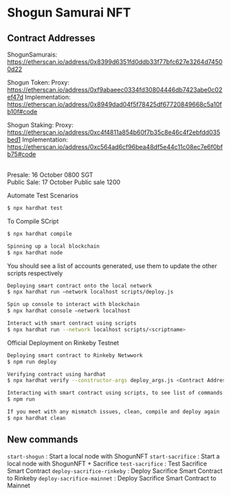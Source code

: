 # Shogun Samurai NFT

## Contract Addresses

ShogunSamurais:
https://etherscan.io/address/0x8399d6351fd0ddb33f77bfc627e3264d74500d22

Shogun Token:
Proxy: https://etherscan.io/address/0xf9abaeec0334fd30804446db7423abe0c02ef47d
Implementation: https://etherscan.io/address/0x8949dad04f5f78425df67720849668c5a10fb10f#code

Shogun Staking:
Proxy: https://etherscan.io/address/0xc4f4811a854b60f7b35c8e46c4f2ebfdd035bed1
Implementation: https://etherscan.io/address/0xc564ad6cf96bea48df5e44c11c08ec7e6f0bfb75#code

</br>
Presale: 16 October 0800 SGT
 </br>
Public Sale: 17 October Public sale 1200
</br>

Automate Test Scenarios

```sh
$ npx hardhat test
```

To Compile SCript

```sh
$ npx hardhat compile
```

```sh
Spinning up a local blockchain
$ npx hardhat node
```

You should see a list of accounts generated, use them to update the other scripts respectively

```sh
Deploying smart contract onto the local network
$ npx hardhat run —network localhost scripts/deploy.js

Spin up console to interact with blockchain
$ npx hardhat console —network localhost

Interact with smart contract using scripts
$ npx hardhat run --network localhost scripts/<scriptname>
```

Official Deployment on Rinkeby Testnet

```sh
Deploying smart contract to Rinkeby Netwwork
$ npm run deploy

Verifying contract using hardhat
$ npx hardhat verify --constructor-args deploy_args.js <Contract Address> --network rinkeby

Interacting with smart contract using scripts, to see list of commands:
$ npm run

If you meet with any mismatch issues, clean, compile and deploy again
$ npx hardhat clean
```

## New commands

`start-shogun` : Start a local node with ShogunNFT
`start-sacrifice` : Start a local node with ShogunNFT + Sacrifice
`test-sacrifice` : Test Sacrifice Smart Contract
`deploy-sacrifice-rinkeby` : Deploy Sacrifice Smart Contract to Rinkeby
`deploy-sacrifice-mainnet` : Deploy Sacrifice Smart Contract to Mainnet
